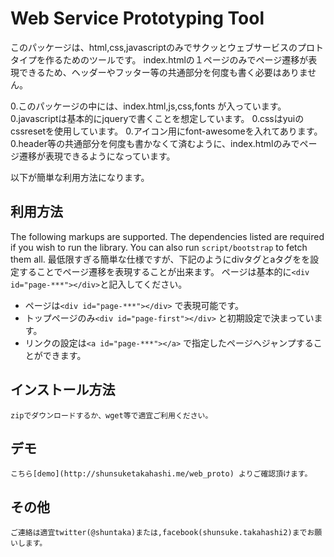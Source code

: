 Web Service Prototyping Tool
=============

このパッケージは、html,css,javascriptのみでサクッとウェブサービスのプロトタイプを作るためのツールです。
index.htmlの１ページのみでページ遷移が表現できるため、ヘッダーやフッター等の共通部分を何度も書く必要はありません。

0.このパッケージの中には、index.html,js,css,fonts が入っています。
0.javascriptは基本的にjqueryで書くことを想定しています。
0.cssはyuiのcssresetを使用しています。
0.アイコン用にfont-awesomeを入れてあります。
0.header等の共通部分を何度も書かなくて済むように、index.htmlのみでページ遷移が表現できるようになっています。

以下が簡単な利用方法になります。

利用方法
-------

The following markups are supported.  The dependencies listed are required if
you wish to run the library. You can also run `script/bootstrap` to fetch them all.
最低限すぎる簡単な仕様ですが、下記のようにdivタグとaタグをを設定することでページ遷移を表現することが出来ます。
ページは基本的に`<div id="page-***"></div>`と記入してください。

* ページは`<div id="page-***"></div>` で表現可能です。
* トップページのみ`<div id="page-first"></div>` と初期設定で決まっています。
* リンクの設定は`<a id="page-***"></a>` で指定したページヘジャンプすることができます。

インストール方法
-----------

	zipでダウンロードするか、wget等で適宜ご利用ください。

デモ
-----

	こちら[demo](http://shunsuketakahashi.me/web_proto) よりご確認頂けます。


その他
------------

	ご連絡は適宜twitter(@shuntaka)または,facebook(shunsuke.takahashi2)までお願いします。

